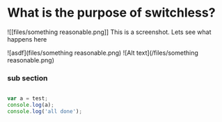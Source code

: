 # What is the purpose of switchless? 

![[files/something reasonable.png]]
This is a screenshot. Lets see what happens here

![asdf](files/something reasonable.png)
![Alt text](/files/something reasonable.png)


### sub section

``` javascript

var a = test;
console.log(a);
console.log('all done');


```

